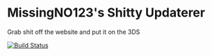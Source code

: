 # MissingNO123's Shitty Updaterer

Grab shit off the website and put it on the 3DS

[![Build Status](https://travis-ci.org/MissingNO123/updaterer.svg?branch=master)](https://travis-ci.org/MissingNO123/updaterer)
